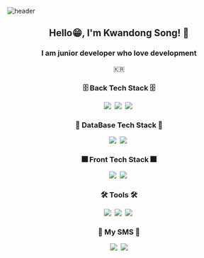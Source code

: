 ![header](https://capsule-render.vercel.app/api?type=waving&color=auto&height=200&section=header&text=HelloWorld!%20🙋&fontSize=50&animation=twinkling)

<h2 align="center"> Hello😁, I'm Kwandong Song! 🤪</h2>
<h3 align="center">I am junior developer who love development</h3>
<p align="center">
  🇰🇷
</p>

<h3 align="center">🗄 Back Tech Stack 🗄</h3>
<p align="center">
  <img src="https://img.shields.io/badge/ES6-ffb13b?style=flat&logo=javascript&logoColor=white"/></a>&nbsp
  <img src="https://img.shields.io/badge/Java-007396?style=flat&logo=Java&logoColor=white"/></a>&nbsp
  <img src="https://img.shields.io/badge/SpringBoot-6DB33F?style=flat&logo=Spring&logoColor=white"/></a>&nbsp
</p>

<h3 align="center">💾 DataBase Tech Stack 💾</h3>
<p align="center">
  <img src="https://img.shields.io/badge/postgres-%23316192.svg?style=flat&logo=postgresql&logoColor=white"/></a>&nbsp
  <img src="https://img.shields.io/badge/Tibero-007396?style=flat&logo=Tibero&logoColor=white"/></a>&nbsp
</p>

<h3 align="center">🎆 Front Tech Stack 🎆</h3>
<p align="center">
  <img src="https://img.shields.io/badge/css-1572B6?style=flat&logo=css3&logoColor=white"/></a>&nbsp
  <img src="https://img.shields.io/badge/HTML-00599C?style=flat&logo=html5&logoColor=white"/></a>&nbsp
</p>

<h3 align="center">🛠 Tools 🛠</h3>
<p align="center">
  <img src="https://img.shields.io/badge/Visual Studio Code-DB3552?style=flat-square&logo=visualstudiocode&logoColor=white"/></a>&nbsp
  <img src="https://img.shields.io/badge/Eclipse IDE-11B48A?style=flat&logo=EclipseIDE&logoColor=white"/></a>&nbsp
  <img src="https://img.shields.io/badge/GitHub-333664?style=flat&logo=GitHub&logoColor=white"/></a>&nbsp
</p>

<h3 align="center"> 🌈 My SMS 🌈 </h3>
<p align="center">
  <a href="https://www.instagram.com/kwandong_song/"><img src="https://img.shields.io/badge/Instagram-E4405F?style=flat&logo=Instagram&logoColor=white&link=https://www.instagram.com/kwandong_song/"/></a>&nbsp
  <a href="mailto:kmn7789@gmail.com"><img src="https://img.shields.io/badge/Gmail-d14836?style=flat&logo=Gmail&logoColor=white&link=kmn7789@gmail.com"/></a>
</p>
